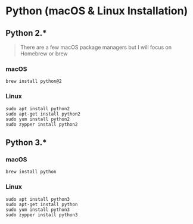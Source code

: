 # Python (macOS & Linux Installation)

## Python 2.*

> There are a few macOS package managers but I will focus on Homebrew or brew

### macOS

    brew install python@2

### Linux

    sudo apt install python2
    sudo apt-get install python2
    sudo yum install python2
    sudo zypper install python2

## Python 3.*

### macOS

    brew install python

### Linux

    sudo apt install python3
    sudo apt-get install python
    sudo yum install python3
    sudo zypper install python3